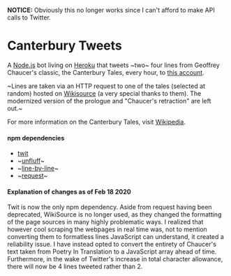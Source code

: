 **NOTICE:** Obviously this no longer works since I can't afford to make API calls to Twitter.

# Canterbury Tweets

A [Node.js](https://github.com/nodejs/node) bot living on [Heroku](http://heroku.com) that tweets ~two~ four lines from Geoffrey Chaucer's classic, the Canterbury Tales, every hour, to [this account](http://twitter.com/canterburytwts).

~Lines are taken via an HTTP request to one of the tales (selected at random) hosted on [Wikisource](https://en.wikisource.org/wiki/The_Canterbury_Tales) (a very special thanks to them). The modernized version of the prologue and "Chaucer's retraction" are left out.~

For more information on the Canterbury Tales, visit [Wikipedia](https://en.wikipedia.org/wiki/Canterbury_tales).

#### npm dependencies
* [twit](https://github.com/ttezel/twit)
* ~[unfluff](https://github.com/ageitgey/node-unfluff)~
* ~[line-by-line](https://github.com/Osterjour/line-by-line)~
* ~[request](https://github.com/request/request)~

#### Explanation of changes as of Feb 18 2020
Twit is now the only npm dependency. Aside from request having been deprecated, WikiSource is no longer used, as they changed the formatting of the page sources in many highly problematic ways. I realized that however cool scraping the webpages in real time was, not to mention converting them to formatless lines JavaScript can understand, it created a reliability issue. I have instead opted to convert the entirety of Chaucer's text taken from Poetry In Translation to a JavaScript array ahead of time. Furthermore, in the wake of Twitter's increase in total character allowance, there will now be 4 lines tweeted rather than 2.

